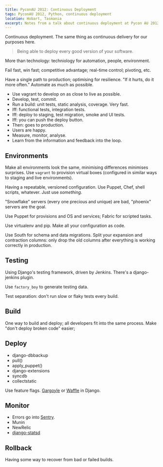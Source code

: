```yaml
---
title: PyconAU 2012: Continuous Deployment
tags: PyconAU 2012, Python, continuous deployment
location: Hobart, Tasmania
excerpt: Notes from a talk about continuous deployment at Pycon AU 2012.
---
```


Continuous deployment. The same thing as continuous delivery for our purposes
here.

> Being able to deploy every good version of your software.

More than technology: techniology for automation, people, environment.

Fail fast, win fast; competitive advantage; real-time control; pivoting, etc.

Have a single path to production; optimising for resilience. "If it hurts, do
it more often." Automate as much as possible.

- Use vagrant to develop on as close to live as possible.
- Develop, test, commit.
- Run a build: unit tests, static analysis, coverage. Very fast.
- Iff: functional tests, integration tests.
- Iff: deploy to staging, test migration, smoke and UI tests.
- Iff: you can push the deploy button.
- Then: goes to production.
- Users are happy.
- Measure, monitor, analyse.
- Learn from the information and feedback into the loop.

Environments
------------

Make all environments look the same, minimising differences minimises
surprises. Use `vagrant` to provision virtual boxes (configured in similar
ways to staging and live environments).

Having a repeatable, versioned configuration. Use Puppet, Chef, shell scripts,
whatever. Just use *something*.

"Snowflake" servers (every one precious and unique) are bad, "phoenix" servers
are the goal.

Use Puppet for provisions and OS and services; Fabric for scripted tasks.

Use virtualenv and pip. Make all your configuration as code.

Use South for schema and data migrations. Split your expansion and contraction
columns: only drop the old columns after everything is working correctly in
production.

Testing
-------

Using Django's testing framework, driven by Jenkins. There's a django-jenkins
plugin.

Use `factory_boy` to generate testing data.

Test separation: don't run slow or flaky tests every build.

Build
-----

One way to build and deploy; all developers fit into the same process. Make
"don't deploy broken code" easier; 

Deploy
------

- django-dbbackup
- pull()
- apply_puppet()
- django-extensions
- syncdb
- collectstatic

Use feature flags. [Gargoyle](https://github.com/disqus/gargoyle/) or
[Waffle](https://github.com/jsocol/django-waffle/) in Django.

Monitor
-------

- Errors go into [Sentry](http://sentry.readthedocs.org).
- Munin
- NewRelic
- [django-statsd](http://django-statsd.readthedocs.org/)

Rollback
--------

Having some way to recover from bad or failed builds.


